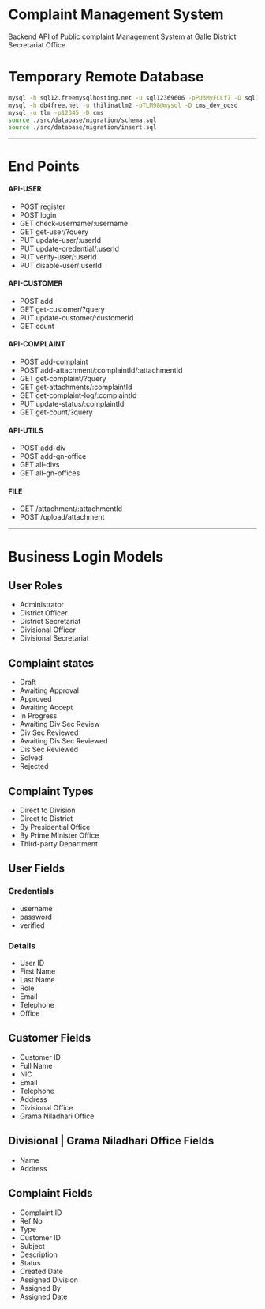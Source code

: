 # Complaint Management System

Backend API of Public complaint Management System at Galle District Secretariat Office.

# Temporary Remote Database
```bash
mysql -h sql12.freemysqlhosting.net -u sql12369606 -pPU3MyFCCf7 -D sql12369606 | (2020-10-08)
mysql -h db4free.net -u thilinatlm2 -pTLM98@mysql -D cms_dev_oosd
mysql -u tlm -p12345 -D cms
source ./src/database/migration/schema.sql
source ./src/database/migration/insert.sql
```

---
# End Points

#### API-USER
- POST register
- POST login
- GET check-username/:username
- GET get-user/?query
- PUT update-user/:userId
- PUT update-credential/:userId
- PUT verify-user/:userId
- PUT disable-user/:userId

#### API-CUSTOMER
- POST add
- GET get-customer/?query
- PUT update-customer/:customerId
- GET count

#### API-COMPLAINT
- POST add-complaint
- POST add-attachment/:complaintId/:attachmentId
- GET get-complaint/?query
- GET get-attachments/:complaintId
- GET get-complaint-log/:complaintId
- PUT update-status/:complaintId
- GET get-count/?query

#### API-UTILS
- POST add-div
- POST add-gn-office
- GET all-divs
- GET all-gn-offices

#### FILE
- GET /attachment/:attachmentId
- POST /upload/attachment

---
# Business Login Models

## User Roles
- Administrator
- District Officer
- District Secretariat
- Divisional Officer
- Divisional Secretariat

## Complaint states
- Draft
- Awaiting Approval
- Approved
- Awaiting Accept
- In Progress
- Awaiting Div Sec Review
- Div Sec Reviewed
- Awaiting Dis Sec Reviewed
- Dis Sec Reviewed
- Solved
- Rejected

## Complaint Types
- Direct to Division
- Direct to District
- By Presidential Office
- By Prime Minister Office
- Third-party Department

## User Fields

### Credentials
- username
- password
- verified

### Details
- User ID
- First Name
- Last Name
- Role
- Email
- Telephone
- Office

## Customer Fields
- Customer ID
- Full Name
- NIC
- Email
- Telephone
- Address
- Divisional Office
- Grama Niladhari Office

## Divisional | Grama Niladhari Office Fields
- Name
- Address

## Complaint Fields
- Complaint ID
- Ref No
- Type
- Customer ID
- Subject
- Description
- Status
- Created Date
- Assigned Division
- Assigned By
- Assigned Date




